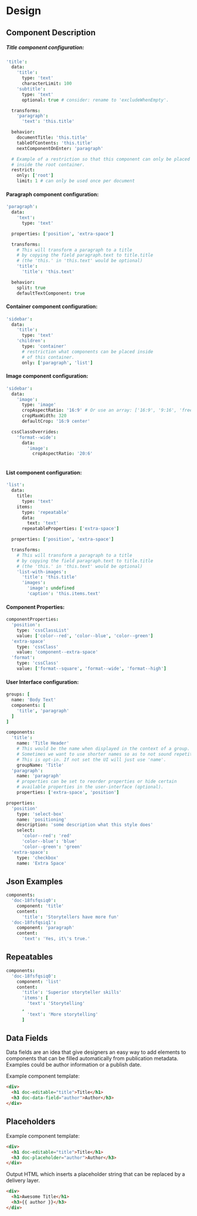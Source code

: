 
# Design

## Component Description

##### Title component configuration:

```coffee
'title':
  data:
    'title': 
      type: 'text'
      characterLimit: 100
    'subtitle':
      type: 'text'
      optional: true # consider: rename to 'excludeWhenEmpty'.

  transforms:
    'paragraph':
      'text': 'this.title'

  behavior: 
    documentTitle: 'this.title'
    tableOfContents: 'this.title'
    nextComponentOnEnter: 'paragraph'

  # Example of a restriction so that this component can only be placed
  # inside the root container.
  restrict:
    only: ['root']
    limit: 1 # can only be used once per document
```

#### Paragraph component configuration:

```coffee
'paragraph': 
  data:
    'text': 
      type: 'text'

  properties: ['position', 'extra-space']

  transforms:
    # This will transform a paragraph to a title
    # by copying the field paragraph.text to title.title
    # (the 'this.' in 'this.text' would be optional)
    'title':
      'title': 'this.text'

  behavior:
    split: true
    defaultTextComponent: true
```

#### Container component configuration:

```coffee
'sidebar': 
  data:
    'title': 
      type: 'text'
    'children': 
      type: 'container'
      # restriction what components can be placed inside 
      # of this container.
      only: ['paragraph', 'list']
```

#### Image component configuration:

```coffee
'sidebar': 
  data:
    'image': 
      type: 'image'
      cropAspectRatio: '16:9' # Or use an array: ['16:9', '9:16', 'free']
      cropMaxWidth: 320
      defaultCrop: '16:9 center'

  cssClassOverrides:
    'format--wide':
      data:
        'image':
          cropAspectRatio: '20:6'
        
```

#### List component configuration:

```coffee
'list': 
  data:
    title: 
      type: 'text'
    items: 
      type: 'repeatable'
      data:
        text: 'text'
      repeatableProperties: ['extra-space']

  properties: ['position', 'extra-space']

  transforms:
    # This will transform a paragraph to a title
    # by copying the field paragraph.text to title.title
    # (the 'this.' in 'this.text' would be optional)
    'list-with-images':
      'title': 'this.title'
      'images':
        'image': undefined
        'caption': 'this.items.text'
```

#### Component Properties:

```coffee
componentProperties:
  'position':
    type: 'cssClassList'
    value: ['color--red', 'color--blue', 'color--green']
  'extra-space'
    type: 'cssClass'
    value: 'component--extra-space'
  'format':
    type: 'cssClass'
    value: ['format--square', 'format--wide', 'format--high']
```

#### User Interface configuration:

```coffee
groups: [
  name: 'Body Text'
  components: [
    'title', 'paragraph'
  ]
]

components: 
  'title': 
    name: 'Title Header'
    # This would be the name when displayed in the context of a group.
    # Sometimes we want to use shorter names so as to not sound repetitive.
    # This is opt-in. If not set the UI will just use 'name'.
    groupName: 'Title'
  'paragraph':
    name: 'paragraph'
    # properties can be set to reorder properties or hide certain 
    # available properties in the user-interface (optional).
    properties: ['extra-space', 'position']

properties:
  'position'
    type: 'select-box'
    name: 'positioning'
    description: 'some description what this style does'
    select:
      'color--red': 'red'
      'color--blue': 'blue'
      'color--green': 'green'
  'extra-space':
    type: 'checkbox'
    name: 'Extra Space'
```


## Json Examples

```coffee
components:
  'doc-18fsfqsiq0':
    component: 'title'
    content:
      'title': 'Storytellers have more fun'
  'doc-18fsfqsiq1':
    component: 'paragraph'
    content:
      'text': 'Yes, it\'s true.'
```


## Repeatables

```coffee
components:
  'doc-18fsfqsiq0':
    component: 'list'
    content:
      'title': 'Superior storyteller skills'
      'items': [
        'text': 'Storytelling' 
      ,
        'text': 'More storytelling'
      ]
```


## Data Fields

Data fields are an idea that give designers an easy way to add elements to components that can be filled automatically from publication metadata. Examples could be author information or a publish date.

Example component template:

```html
<div>
  <h1 doc-editable="title">Title</h1>
  <h3 doc-data-field="author">Author</h3>
</div>
```


## Placeholders

Example component template:

```html
<div>
  <h1 doc-editable="title">Title</h1>
  <h3 doc-placeholder="author">Author</h3>
</div>
```

Output HTML which inserts a placeholder string that can be replaced by a delivery layer.

```html
<div>
  <h1>Awesome Title</h1>
  <h3>{{ author }}</h3>
</div>
```
